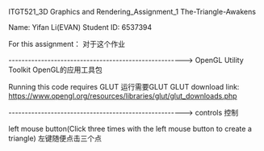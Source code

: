 ITGT521_3D Graphics and Rendering_Assignment_1 The-Triangle-Awakens

Name: Yifan Li(EVAN) 
Student ID: 6537394

For this assignment：
对于这个作业

------------------------------------------------------> OpenGL Utility Toolkit OpenGL的应用工具包

   Running this code requires GLUT 
   运行需要GLUT
   GLUT download link: https://www.opengl.org/resources/libraries/glut/glut_downloads.php

------------------------------------------------------> controls 控制

   left mouse button(Click three times with the left mouse button to create a triangle)
   左键随便点击三个点
